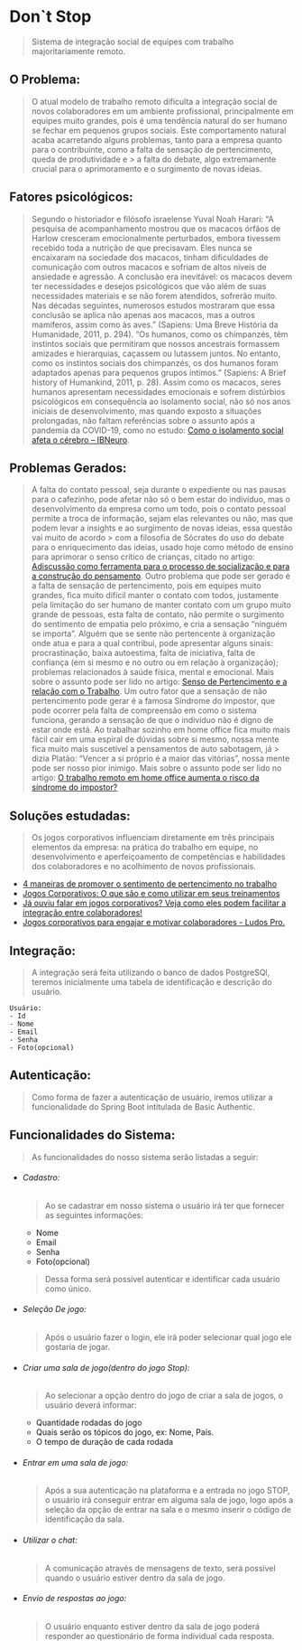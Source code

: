 # Don`t Stop
 > Sistema de integração social de equipes com trabalho majoritariamente remoto.
 
## O Problema:
> O atual modelo de trabalho remoto dificulta a integração social de novos colaboradores em um ambiente profissional, 
> principalmente em equipes muito grandes, pois é uma tendência natural do ser humano se fechar em pequenos grupos sociais.
> Este comportamento natural acaba acarretando alguns problemas, tanto para a empresa quanto para o contribuinte, como a falta de sensação de pertencimento, queda de produtividade e > a falta do debate, algo extremamente crucial para o aprimoramento e o surgimento de novas ideias.
    
 
## Fatores psicológicos:
> Segundo o historiador e filósofo israelense Yuval Noah Harari: 
>“A pesquisa de acompanhamento mostrou que os macacos órfãos de Harlow cresceram emocionalmente perturbados, embora tivessem recebido toda a nutrição de que precisavam. Eles nunca  se encaixaram na sociedade dos macacos, tinham dificuldades de comunicação com outros macacos e sofriam de altos níveis de ansiedade e agressão. A conclusão era inevitável: os macacos devem ter necessidades e desejos psicológicos que vão além de suas necessidades materiais e se não forem atendidos, sofrerão muito. Nas décadas seguintes, numerosos estudos mostraram que essa conclusão se aplica não apenas aos macacos, mas a outros mamíferos, assim como às aves.” (Sapiens: Uma Breve História da Humanidade, 2011, p. 294).
> “Os humanos, como os chimpanzés, têm instintos sociais que permitiram que nossos ancestrais formassem amizades e hierarquias, caçassem ou lutassem juntos.
> No entanto, como os instintos sociais dos chimpanzés, os dos humanos foram adaptados apenas para pequenos grupos íntimos.” (Sapiens: A Brief history of Humankind, 2011, p. 28).
> Assim como os macacos, seres humanos apresentam necessidades emocionais e sofrem distúrbios psicológicos em consequência ao isolamento social, não só nos anos iniciais de desenvolvimento, mas quando exposto a situações prolongadas, não faltam referências sobre o assunto após a pandemia da COVID-19, como no estudo: [Como o isolamento social afeta o cérebro – IBNeuro](https://ibneuro.com.br/blogs/noticias/como-o-isolamento-social-afeta-o-cerebro).
    
 
 
## Problemas Gerados:
> A falta do contato pessoal, seja durante o expediente ou nas pausas para o cafezinho, pode afetar não só o bem estar do indivíduo, mas o desenvolvimento da empresa como um todo,  pois o contato pessoal permite a troca de informação, sejam elas relevantes ou não, mas que podem levar a insights e ao surgimento de novas ideias, essa questão vai muito de acordo  > com a filosofia de Sócrates do uso do debate para o enriquecimento das ideias, usado hoje como método de ensino para aprimorar o senso crítico de crianças, citado no artigo:  [Adiscussão como ferramenta para o processo de socialização e para a construção do pensamento](https://www.scielo.br/j/edur/a/k7GGYYaPycJj7ZFDcKtvnBjc/?lang=pt).
> Outro problema que pode ser gerado é a falta de sensação de pertencimento, pois em equipes muito grandes, fica muito difícil manter o contato com todos, justamente pela limitação  do ser humano de manter contato com um grupo muito grande de pessoas, esta falta de contato, não permite o surgimento do sentimento de empatia pelo próximo, e cria a sensação
> “ninguém se importa”.
> Alguém que se sente não pertencente à organização onde atua e para a qual contribui, pode apresentar alguns sinais: procrastinação, baixa autoestima, falta de iniciativa, falta de  confiança (em si mesmo e no outro ou em relação à organização); problemas relacionados à saúde física, mental e emocional. Mais sobre o assunto pode ser lido no artigo: [Senso de  Pertencimento e a relação com o Trabalho](https://pt.linkedin.com/pulsesenso-de-pertencimento-e-rela%C3%A7%C3%A3o-com-o-trabalho-tatiani-tozetti#:~:text=Algu%C3%A9m%20que%20se%20sente%20n%C3%A3o,sa%C3%BAde%20f%C3%ADsica%20mental%20e%20emocional).
> Um outro fator que a  sensação de não pertencimento pode gerar é a famosa Síndrome do impostor, que pode ocorrer pela falta de compreensão em como o sistema funciona, gerando a  sensação de que o indivíduo não é digno de estar onde está.
> Ao trabalhar sozinho em home office fica muito mais fácil cair em uma espiral de dúvidas sobre si mesmo, nossa mente fica muito mais suscetível a pensamentos de auto sabotagem, já > dizia Platão: “Vencer a si próprio é a maior das vitórias”, nossa mente pode ser nosso pior inimigo. Mais sobre o assunto pode ser lido no artigo: [O trabalho remoto em home office aumenta o risco da síndrome do impostor?](https://blog.trello.com/br/trabalho-remoto-home-office)
    
 
## Soluções estudadas:
 > Os jogos corporativos influenciam diretamente em três principais elementos da empresa: na prática do trabalho em equipe, no desenvolvimento e aperfeiçoamento de competências e habilidades dos colaboradores e no acolhimento de novos profissionais.
    
 
 
 - [4 maneiras de promover o sentimento de pertencimento no trabalho](https://forbes.com.br/carreira/2019/09/4-maneiras-de-promover-o-sentimento-de-pertencimento-no-trabalho/#foto1)
 - [Jogos Corporativos: O que são e como utilizar em seus treinamentos](https://risedh.com.br/blog/jogos-corporativos-o-que-e-e-como-utilizar-em-seus-treinamentos/)
 - [Já ouviu falar em jogos corporativos? Veja como eles podem facilitar a integração entre colaboradores!](https://www.pontotel.com.br/jogos-corporativos/)
 - [Jogos corporativos para engajar e motivar colaboradores - Ludos Pro.](https://www.ludospro.com.br/blog/jogos-corporativos#:~:text=Os%20jogos%20corporativos%20s%C3%A3o%20atividades,solucionar%20situa%C3%A7%C3%B5es%20dentro%20das%20organiza%C3%A7%C3%B5es)



## Integração:
 > A integração será feita utilizando o banco de dados PostgreSQl, teremos inicialmente uma tabela de identificação e descrição do usuário.

    
    Usuário:
    - Id
    - Nome
    - Email
    - Senha
    - Foto(opcional)


 
 
## Autenticação: 
 > Como forma de fazer a autenticação de usuário, iremos utilizar a funcionalidade do Spring Boot intitulada de Basic Authentic.  
 
## Funcionalidades do Sistema:
 > As funcionalidades do nosso sistema serão listadas a seguir:
 
- ###### Cadastro:
    > Ao se cadastrar em nosso sistema o usuário irá ter que fornecer as seguintes informações:

    - Nome
    - Email
    - Senha
    - Foto(opcional)

     > Dessa forma será possível autenticar e identificar cada usuário como único.

 - ###### Seleção De jogo:

    > Após o usuário fazer o login, ele irá poder selecionar qual jogo ele gostaria de jogar.
    
 - ###### Criar uma sala de jogo(dentro do jogo Stop):
    
    > Ao selecionar a opção dentro do jogo de criar a sala de jogos, o usuário deverá informar: 

    - Quantidade rodadas do jogo
    - Quais serão os tópicos do jogo, ex: Nome, País.
    - O tempo de duração de cada rodada 
    
 - ###### Entrar em uma sala de jogo:
   
    > Após a sua autenticação na plataforma e a entrada no jogo STOP, o usuário irá  conseguir entrar em alguma sala de jogo, logo após a seleção da opção de entrar na sala e o mesmo   inserir o código de identificação da sala. 
    
 - ###### Utilizar o chat:
   
    > A comunicação através de mensagens de texto, será possível quando o usuário estiver dentro da sala de jogo.
    
 - ###### Envio de respostas ao jogo:
    
    > O usuário enquanto estiver dentro da sala de jogo poderá responder ao questionário de forma individual cada resposta.
    
 
